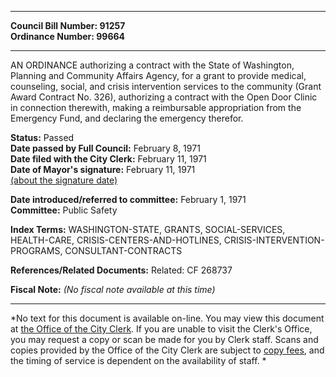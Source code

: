 * * * * *  
  
**Council Bill Number: [](#h0)[](#h2)91257**   
**Ordinance Number: 99664**  
  
* * * * *  
  
AN ORDINANCE authorizing a contract with the State of Washington, Planning and Community Affairs Agency, for a grant to provide medical, counseling, social, and crisis intervention services to the community (Grant Award Contract No. 326), authorizing a contract with the Open Door Clinic in connection therewith, making a reimbursable appropriation from the Emergency Fund, and declaring the emergency therefor.  
  
**Status:** Passed   
**Date passed by Full Council:** February 8, 1971   
**Date filed with the City Clerk:** February 11, 1971   
**Date of Mayor's signature:** February 11, 1971   
[(about the signature date)](/~public/approvaldate.htm)   
  
  
**Date introduced/referred to committee:** February 1, 1971   
**Committee:** Public Safety   
  
**Index Terms:** WASHINGTON-STATE, GRANTS, SOCIAL-SERVICES, HEALTH-CARE, CRISIS-CENTERS-AND-HOTLINES, CRISIS-INTERVENTION-PROGRAMS, CONSULTANT-CONTRACTS  
  
**References/Related Documents:** Related: CF 268737  
  
**Fiscal Note:** *(No fiscal note available at this time)*  
  
* * * * *  
  
*No text for this document is available on-line. You may view this document at [the Office of the City Clerk](http://www.seattle.gov/leg/clerk/contactUs.htm). If you are unable to visit the Clerk's Office, you may request a copy or scan be made for you by Clerk staff. Scans and copies provided by the Office of the City Clerk are subject to [copy fees](http://clerk.seattle.gov/~public/clerkfees.htm), and the timing of service is dependent on the availability of staff. *  
  
  
